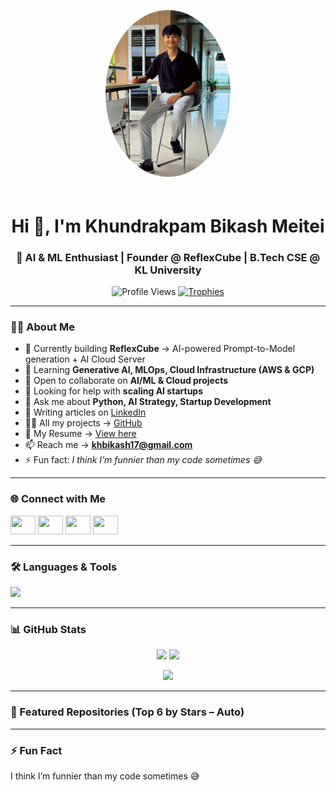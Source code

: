 <p align="center">
  <img src="https://github.com/kh-bikash/kh-bikash/blob/main/6219734324400474609.jpg?raw=true" 
       alt="Khundrakpam Bikash Meitei" 
       width="200" 
       style="border-radius:50%; margin-bottom: 20px;" />
</p>

<h1 align="center">Hi 👋, I'm Khundrakpam Bikash Meitei</h1>
<h3 align="center">🚀 AI & ML Enthusiast | Founder @ ReflexCube | B.Tech CSE @ KL University</h3>

<p align="center">
  <img src="https://komarev.com/ghpvc/?username=kh-bikash&label=Profile%20Views&color=0e75b6&style=flat" alt="Profile Views" />
  <a href="https://github.com/ryo-ma/github-profile-trophy">
    <img src="https://github-profile-trophy.vercel.app/?username=kh-bikash&theme=gruvbox&margin-w=15&margin-h=15" alt="Trophies" />
  </a>
</p>

---

### 👨‍💻 About Me  
- 🔭 Currently building **ReflexCube** → AI-powered Prompt-to-Model generation + AI Cloud Server  
- 🌱 Learning **Generative AI, MLOps, Cloud Infrastructure (AWS & GCP)**  
- 👯 Open to collaborate on **AI/ML & Cloud projects**  
- 🤝 Looking for help with **scaling AI startups**  
- 💬 Ask me about **Python, AI Strategy, Startup Development**  
- 📝 Writing articles on [LinkedIn](https://www.linkedin.com/in/bikash-kh-5544ba298/)  
- 👨‍💻 All my projects → [GitHub](https://github.com/kh-bikash)  
- 📄 My Resume → [View here](https://drive.google.com/file/d/123BKkLF5cOsoXnHyVsx3il_LYZxj6Dz/view?usp=drive_link)  
- 📫 Reach me → **khbikash17@gmail.com**  
- ⚡ Fun fact: *I think I’m funnier than my code sometimes 😅*  

---

### 🌐 Connect with Me  
<p align="left">
  <a href="https://dev.to/kh_bikash22" target="_blank"><img src="https://raw.githubusercontent.com/rahuldkjain/github-profile-readme-generator/master/src/images/icons/Social/devto.svg" height="30" width="40" /></a>
  <a href="https://linkedin.com/in/bikash-kh-5544ba298/" target="_blank"><img src="https://raw.githubusercontent.com/rahuldkjain/github-profile-readme-generator/master/src/images/icons/Social/linked-in-alt.svg" height="30" width="40" /></a>
  <a href="https://www.codechef.com/users/kh_bikash" target="_blank"><img src="https://cdn.jsdelivr.net/npm/simple-icons@3.1.0/icons/codechef.svg" height="30" width="40" /></a>
  <a href="https://leetcode.com/u/bikashkh/" target="_blank"><img src="https://raw.githubusercontent.com/rahuldkjain/github-profile-readme-generator/master/src/images/icons/Social/leet-code.svg" height="30" width="40" /></a>
</p>

---

### 🛠️ Languages & Tools  
<p align="left">
  <img src="https://skillicons.dev/icons?i=python,tensorflow,pytorch,scikitlearn,aws,gcp,azure,docker,kubernetes,git,github,linux,java,cpp,mysql,postgresql,mongodb,redis,react,nextjs,nodejs,express,vue,bootstrap,figma,xd,ps,ai,unity,unreal" />
</p>

---

### 📊 GitHub Stats  
<p align="center">
  <img src="https://github-readme-stats.vercel.app/api?username=kh-bikash&show_icons=true&theme=tokyonight" height="160"/>
  <img src="https://github-readme-stats.vercel.app/api/top-langs/?username=kh-bikash&layout=compact&theme=tokyonight" height="160"/>
</p>

<p align="center">
  <img src="https://github-readme-streak-stats.herokuapp.com/?user=kh-bikash&theme=tokyonight" height="160"/>
</p>

---

### 🌟 Featured Repositories (Top 6 by Stars – Auto)

<p align="center" id="top-repos">
<!-- Top repos will be dynamically updated via GitHub Action -->
</p>

<style>
  img:hover {
    transform: scale(1.05);
    transition: transform 0.3s;
  }
</style>

---

### ⚡ Fun Fact
I think I’m funnier than my code sometimes 😅
